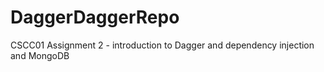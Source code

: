 # DaggerDaggerRepo
CSCC01 Assignment 2 - introduction to Dagger and dependency injection and MongoDB
